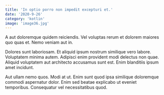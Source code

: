 ```yaml
---
title: 'In optio porro non impedit excepturi et.'
date: '2020-9-26'
category: 'kotlin'
image: 'image36.jpg'
---
```


A aut doloremque quidem reiciendis. Vel voluptas rerum et dolorem maiores quo quas et. Nemo veniam aut in.
 Dolores sunt laboriosam. Et aliquid ipsum nostrum similique vero labore. Voluptatem minima autem. Adipisci enim provident modi delectus non quae. Aliquid voluptatem aut architecto accusamus sunt est. Enim blanditiis ipsum amet incidunt.
 Aut ullam nemo quos. Modi at ut. Enim sunt quod ipsa similique doloremque commodi aspernatur dolor. Enim sed beatae explicabo ut eveniet temporibus. Consequatur vel necessitatibus quod.
